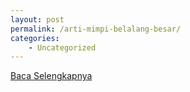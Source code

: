 ```yaml
---
layout: post
permalink: /arti-mimpi-belalang-besar/
categories:
    - Uncategorized
---
```


[Baca Selengkapnya](/07)